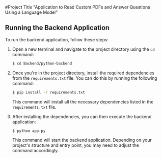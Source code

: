 #Project Title
"Application to Read Custom PDFs and Answer Questions Using a Language Model"

## Running the Backend Application

To run the backend application, follow these steps:

1. Open a new terminal and navigate to the project directory using the `cd` command:

    ```bash
    $ cd Backend/python-backend
    ```

2. Once you're in the project directory, install the required dependencies from the `requirements.txt` file. You can do this by running the following command:

    ```bash
    $ pip install -r requirements.txt
    ```

    This command will install all the necessary dependencies listed in the `requirements.txt` file.

3. After installing the dependencies, you can then execute the backend application:

    ```bash
    $ python app.py
    ```

    This command will start the backend application. Depending on your project's structure and entry point, you may need to adjust the command accordingly.




